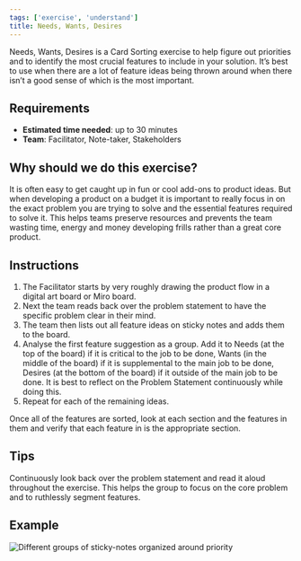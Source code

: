 ```yaml
---
tags: ['exercise', 'understand']
title: Needs, Wants, Desires
---
```


Needs, Wants, Desires is a Card Sorting exercise to help figure out priorities
and to identify the most crucial features to include in your solution. It’s
best to use when there are a lot of feature ideas being thrown around when
there isn’t a good sense of which is the most important.

## Requirements

- **Estimated time needed**: up to 30 minutes
- **Team**: Facilitator, Note-taker, Stakeholders

## Why should we do this exercise?
It is often easy to get caught up in fun or cool add-ons to product ideas. But
when developing a product on a budget it is important to really focus in on the
exact problem you are trying to solve and the essential features required to
solve it. This helps teams preserve resources and prevents the team wasting
time, energy and money developing frills rather than a great core product.

## Instructions

1. The Facilitator starts by very roughly drawing the product flow in a digital
art board or Miro board.
2. Next the team reads back over the problem statement to have the specific
problem clear in their mind.
3. The team then lists out all feature ideas on sticky notes and adds them to the
board.
4. Analyse the first feature suggestion as a group. Add it to Needs (at the top of
the board) if it is critical to the job to be done, Wants (in the middle of the
board) if it is supplemental to the main job to be done, Desires (at the bottom
of the board) if it outside of the main job to be done. It is best to reflect
on the Problem Statement continuously while doing this.
5. Repeat for each of the remaining ideas.

Once all of the features are sorted, look at each section and the features in
them and verify that each feature in is the appropriate section.

## Tips

Continuously look back over the problem statement and read it aloud throughout
the exercise. This helps the group to focus on the core problem and to
ruthlessly segment features.

## Example
![Different groups of sticky-notes organized around priority](/images/exercises/needs-wants-desires.png)
